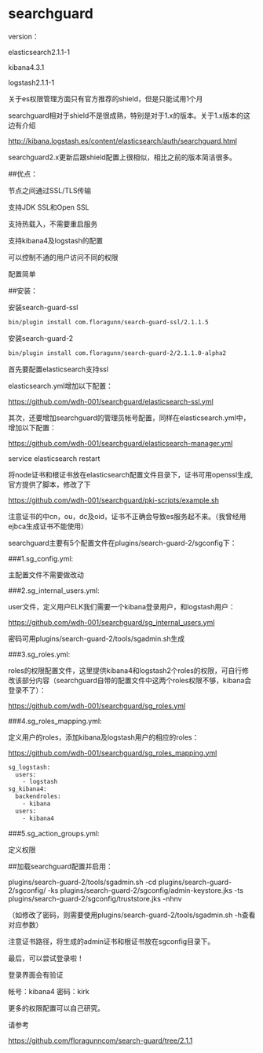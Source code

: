 # searchguard
version：

elasticsearch2.1.1-1

kibana4.3.1

logstash2.1.1-1

关于es权限管理方面只有官方推荐的shield，但是只能试用1个月

searchguard相对于shield不是很成熟，特别是对于1.x的版本。关于1.x版本的这边有介绍

http://kibana.logstash.es/content/elasticsearch/auth/searchguard.html

searchguard2.x更新后跟shield配置上很相似，相比之前的版本简洁很多。

##优点：

节点之间通过SSL/TLS传输

支持JDK SSL和Open SSL

支持热载入，不需要重启服务

支持kibana4及logstash的配置

可以控制不通的用户访问不同的权限

配置简单

##安装：

安装search-guard-ssl
```Bash
bin/plugin install com.floragunn/search-guard-ssl/2.1.1.5
```
安装search-guard-2
```Bash
bin/plugin install com.floragunn/search-guard-2/2.1.1.0-alpha2
```
首先要配置elasticsearch支持ssl

elasticsearch.yml增加以下配置：

 https://github.com/wdh-001/searchguard/elasticsearch-ssl.yml

其次，还要增加searchguard的管理员帐号配置，同样在elasticsearch.yml中，增加以下配置：

https://github.com/wdh-001/searchguard/elasticsearch-manager.yml

service elasticsearch restart

将node证书和根证书放在elasticsearch配置文件目录下，证书可用openssl生成,官方提供了脚本，修改了下

https://github.com/wdh-001/searchguard/pki-scripts/example.sh

注意证书的中cn，ou，dc及oid，证书不正确会导致es服务起不来。（我曾经用ejbca生成证书不能使用）

searchguard主要有5个配置文件在plugins/search-guard-2/sgconfig下：

###1.sg_config.yml:

主配置文件不需要做改动

###2.sg_internal_users.yml:

user文件，定义用户ELK我们需要一个kibana登录用户，和logstash用户：

https://github.com/wdh-001/searchguard/sg_internal_users.yml

密码可用plugins/search-guard-2/tools/sgadmin.sh生成

###3.sg_roles.yml:

roles的权限配置文件，这里提供kibana4和logstash2个roles的权限，可自行修改该部分内容（searchguard自带的配置文件中这两个roles权限不够，kibana会登录不了）：

https://github.com/wdh-001/searchguard/sg_roles.yml

###4.sg_roles_mapping.yml:

定义用户的roles，添加kibana及logstash用户的相应的roles：

https://github.com/wdh-001/searchguard/sg_roles_mapping.yml
```Bash
sg_logstash:
  users:
    - logstash
sg_kibana4:
  backendroles:
    - kibana
  users:
    - kibana4
```
###5.sg_action_groups.yml:

定义权限

##加载searchguard配置并启用：

plugins/search-guard-2/tools/sgadmin.sh -cd plugins/search-guard-2/sgconfig/ -ks plugins/search-guard-2/sgconfig/admin-keystore.jks -ts plugins/search-guard-2/sgconfig/truststore.jks  -nhnv

（如修改了密码，则需要使用plugins/search-guard-2/tools/sgadmin.sh -h查看对应参数）

注意证书路径，将生成的admin证书和根证书放在sgconfig目录下。

最后，可以尝试登录啦！

登录界面会有验证

帐号：kibana4 密码：kirk

更多的权限配置可以自己研究。

请参考

https://github.com/floragunncom/search-guard/tree/2.1.1




